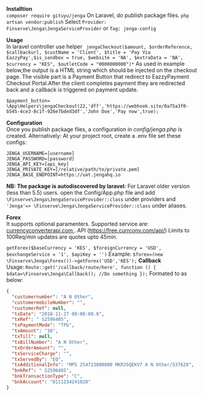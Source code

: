 **Installtion**<br>
``
composer require gituyu/jenga
``
On Laravel, do publish package files.
``
php artsan vendor:publish
``
Select  ``Provider: Finserve\Jenga\JengaServiceProvider`` or ``Tag: jenga-config``

**Usage**<br>
In laravel controller use helper ``
jengaCheckout($amount, $orderReference, $callbackurl, $custName = 'Client', $title = 'Pay Via EazzyPay',$is_sandbox = true, $website = 'NA', $extraData = 'NA', $currency = "KES", $outletCode = "0000000000")*``
As used in example below,the output is a HTML string which should be injected on the checkout page. The visible part is a Payment Button that redirect to EazzyPayment Checkout Portal.After the client completes payment they are redirected back and a callback is triggered on payment update.

``
$payment_button= \App\Helpers\jengaCheckout(22,'dff','https://webhook.site/0a75a3f0-b545-4ce3-8c1f-926e7bded3df','John Doe','Pay now',true);
``

**Configuration**<br>
Once you publish package files, a configuration in *config/jenga.php* is created.
Alternatively:
At your project root, create a .env file set these configs:

`JENGA_USERNAME=[username]` <br>
`JENGA_PASSWORD=[password]` <br>
`JENGA_API_KEY=[api_key]` <br>
`JENGA_PRIVATE_KEY=[/relative/path/to/private.pem]` <br>
`JENGA_BASE_ENDPOINT=https://uat.jengahq.io`<br>


**NB: The package is autodiscovered by laravel:** For Laravel older version (less than 5.5) users.
open the Config/App.php file and add `\Finserve\Jenga\JengaServiceProvider::class` under providers
and ` 'Jenga'=> \Finserve\Jenga\JengaServiceProvider::class` under aliases.

**Forex**<br>
It supports optional paramenters. Supported service are:
[currencyconverterapi.com ](www.currencyconverterapi.com).
API (https://free.currconv.com/api/) Limits to 100Req/min updates are quotes upto 45min.

``
getForex($baseCurrency = 'KES', $foreignCurrency = 'USD', $exchangeService = '1', $apiKey = '')
``
Example:
``
    $forex=(new \Finserve\Jenga\Forex())->getForex('USD','KES');
``
**Callback**<br>
Usage:
``
Route::get('/callback/route/here', function () {
    $data=\Finserve\Jenga\Callback();
    //Do something
});
``
Formated to as below:
```json
{
  "customernumber": "A N Other",
  "customermobileNumber": "",
  "customerRef": null,
  "txDate": "2018-11-27 00:00:00.0",
  "txRef": " S2596405",
  "txPaymentMode": "TPG",
  "txAmount": "10",
  "txTill": null,
  "txBillNumber": "A N Other",
  "txOrderAmount": "",
  "txServiceCharge": "",
  "txServedBy": "EQ",
  "txAdditionalInfo": "MPS 254723000000 MKR35QEKV7 A N Other/537620",
  "bnkRef": " S2596405",
  "bnkTransactionType": "C",
  "bnkAccount": "0111234241028"
}
```

